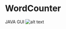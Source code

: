 # WordCounter
JAVA GUI
![alt text](https://scontent.frgn1-1.fna.fbcdn.net/v/t1.0-9/21105463_1658834254129516_4962036541645076953_n.jpg?_nc_eui2=v1%3AAeF8bpT3Lx3DzXXJmhSPB07P9XsdGnE_NSgsR5bNxXfAva-rlWjJAWl-lrUo_mZyY1gFwVcBNIk-fsMhaTEG42SU72b7dTfI074iReNzS3-rIQ&oh=78311ad75bdd524d8401fc0770e30444&oe=5A2254B4)
